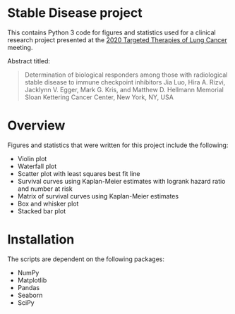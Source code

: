 # Stable Disease project
This contains Python 3 code for figures and statistics used for a clinical research project presented at the [2020 Targeted Therapies of Lung Cancer](https://www.iaslc.org/Conferences-Events/Event-Details/iaslc-2020-lung-cancer-targeted-therapies-meeting) meeting. 

Abstract titled:
>Determination of biological responders among those with radiological stable disease to immune checkpoint inhibitors
>Jia Luo, Hira A. Rizvi, Jacklynn V. Egger, Mark G. Kris, and Matthew D. Hellmann
>Memorial Sloan Kettering Cancer Center, New York, NY, USA 

# Overview
Figures and statistics that were written for this project include the following:
* Violin plot
* Waterfall plot
* Scatter plot with least squares best fit line
* Survival curves using Kaplan-Meier estimates with logrank hazard ratio and number at risk
* Matrix of survival curves using Kaplan-Meier estimates
* Box and whisker plot
* Stacked bar plot

# Installation
The scripts are dependent on the following packages:
* NumPy
* Matplotlib
* Pandas
* Seaborn
* SciPy
